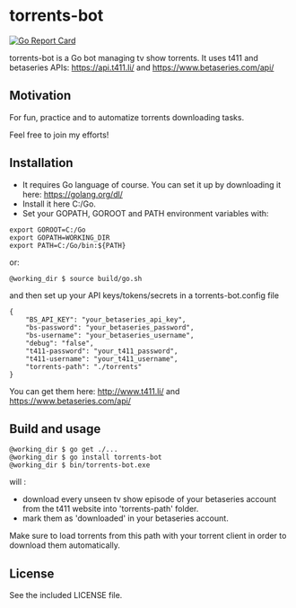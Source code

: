 # torrents-bot

[![Go Report Card](https://goreportcard.com/badge/github.com/dns-gh/torrents-bot)](https://goreportcard.com/report/github.com/dns-gh/torrents-bot)

torrents-bot is a Go bot managing tv show torrents. It uses t411 and betaseries APIs: https://api.t411.li/ and https://www.betaseries.com/api/

## Motivation

For fun, practice and to automatize torrents downloading tasks.

Feel free to join my efforts!

## Installation

- It requires Go language of course. You can set it up by downloading it here: https://golang.org/dl/
- Install it here C:/Go.
- Set your GOPATH, GOROOT and PATH environment variables with:

```
export GOROOT=C:/Go
export GOPATH=WORKING_DIR
export PATH=C:/Go/bin:${PATH}
```

or:

```
@working_dir $ source build/go.sh
```

and then set up your API keys/tokens/secrets in a torrents-bot.config file

```
{
    "BS_API_KEY": "your_betaseries_api_key",
    "bs-password": "your_betaseries_password",
    "bs-username": "your_betaseries_username",
    "debug": "false",
    "t411-password": "your_t411_password",
    "t411-username": "your_t411_username",
    "torrents-path": "./torrents"
}
```

You can get them here: http://www.t411.li/ and https://www.betaseries.com/api/

## Build and usage

```
@working_dir $ go get ./...
@working_dir $ go install torrents-bot
@working_dir $ bin/torrents-bot.exe
```
will :

- download every unseen tv show episode of your betaseries account from the t411 website into 'torrents-path' folder.
- mark them as 'downloaded' in your betaseries account.

Make sure to load torrents from this path with your torrent client in order to download them automatically.

## License

See the included LICENSE file.